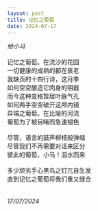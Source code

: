 ```yaml
---
layout: post
title: 记忆之葡萄
date: 2024-07-17
---
```

*给小马*<br>
<br>
记忆之葡萄。在流沙的花园<br>
一切健康的成熟的都在衰老<br>
我缺页的十四行诗，这月季<br>
如何空空酿造它肉身的明器<br>
而今这种变格暂居叶脉气孔<br>
如何两手空空破开这颅内镜<br>
异端之葡萄。在比喻的河流<br>
葡萄为了被目睹而急速褪色<br>
<br>
尽管，语言的鼓声柳枝般弹缩<br>
尽管我们不再需要对话来区分<br>
彼此的葡萄，小马！泅水而来<br>
<br>
多少顽劣手心黑鸟之钉兀自生发<br>
直到记忆之葡萄将我们重又缝合<br>
<br>
<br>
*17/07/2024*
